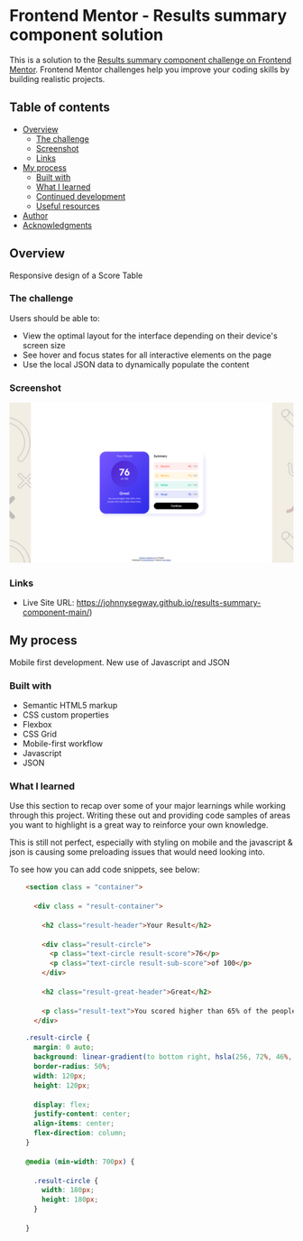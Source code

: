 # Frontend Mentor - Results summary component solution

This is a solution to the [Results summary component challenge on Frontend Mentor](https://www.frontendmentor.io/challenges/results-summary-component-CE_K6s0maV). Frontend Mentor challenges help you improve your coding skills by building realistic projects. 

## Table of contents

- [Overview](#overview)
  - [The challenge](#the-challenge)
  - [Screenshot](#screenshot)
  - [Links](#links)
- [My process](#my-process)
  - [Built with](#built-with)
  - [What I learned](#what-i-learned)
  - [Continued development](#continued-development)
  - [Useful resources](#useful-resources)
- [Author](#author)
- [Acknowledgments](#acknowledgments)

## Overview

Responsive design of a Score Table

### The challenge

Users should be able to:

- View the optimal layout for the interface depending on their device's screen size
- See hover and focus states for all interactive elements on the page
- Use the local JSON data to dynamically populate the content

### Screenshot

![](https://github.com/JohnnySegway/results-summary-component-main/blob/main/screenshot1080.png)

### Links

- Live Site URL: https://johnnysegway.github.io/results-summary-component-main/)

## My process

Mobile first development.
New use of Javascript and JSON

### Built with

- Semantic HTML5 markup
- CSS custom properties
- Flexbox
- CSS Grid
- Mobile-first workflow
- Javascript
- JSON

### What I learned

Use this section to recap over some of your major learnings while working through this project. Writing these out and providing code samples of areas you want to highlight is a great way to reinforce your own knowledge.

This is still not perfect, especially with styling on mobile and the javascript & json is causing some preloading issues that would need looking into.

To see how you can add code snippets, see below:

```html
    <section class = "container">

      <div class = "result-container">
       
        <h2 class="result-header">Your Result</h2>

        <div class="result-circle">
          <p class="text-circle result-score">76</p>
          <p class="text-circle result-sub-score">of 100</p>
        </div>

        <h2 class="result-great-header">Great</h2>

        <p class="result-text">You scored higher than 65% of the people who have taken these tests.</p>
      </div>
```
```css
    .result-circle {
      margin: 0 auto;
      background: linear-gradient(to bottom right, hsla(256, 72%, 46%, 1), hsla(241, 72%, 46%, 0));
      border-radius: 50%;
      width: 120px;
      height: 120px;

      display: flex;
      justify-content: center;
      align-items: center;
      flex-direction: column;
    }

    @media (min-width: 700px) {

      .result-circle {
        width: 180px;
        height: 180px;
      }

    }
```

```




